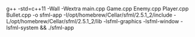 g++ -std=c++11 -Wall -Wextra main.cpp Game.cpp Enemy.cpp Player.cpp Bullet.cpp -o sfml-app -I/opt/homebrew/Cellar/sfml/2.5.1_2/include -L/opt/homebrew/Cellar/sfml/2.5.1_2/lib -lsfml-graphics -lsfml-window -lsfml-system && ./sfml-app